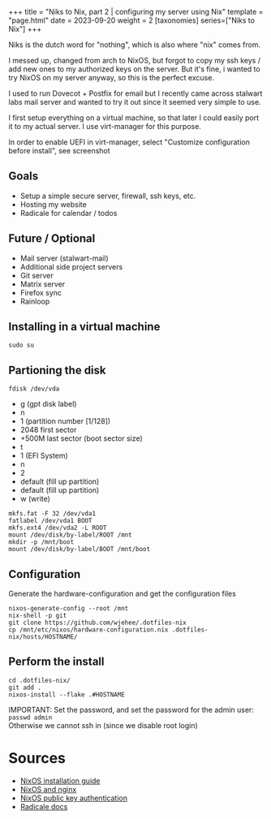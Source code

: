 +++
title = "Niks to Nix, part 2 | configuring my server using Nix"
template = "page.html"
date = 2023-09-20
weight = 2
[taxonomies]
series=["Niks to Nix"]
+++

Niks is the dutch word for "nothing", which is also where "nix" comes from.

I messed up, changed from arch to NixOS, but forgot to copy my ssh keys / add new ones to my authorized keys on the server.
But it's fine, i wanted to try NixOS on my server anyway, so this is the perfect excuse.

I used to run Dovecot + Postfix for email but I recently came across stalwart labs mail server and wanted to try it out since it seemed very simple to use.

I first setup everything on a virtual machine, so that later I could easily port it to my actual server.
I use virt-manager for this purpose.

In order to enable UEFI in virt-manager, select "Customize configuration before install", see screenshot


## Goals

- Setup a simple secure server, firewall, ssh keys, etc.
- Hosting my website
- Radicale for calendar / todos

## Future / Optional

- Mail server (stalwart-mail)
- Additional side project servers
- Git server
- Matrix server
- Firefox sync
- Rainloop

## Installing in a virtual machine

```
sudo su
```

## Partioning the disk
```
fdisk /dev/vda
```

- g (gpt disk label)
- n
- 1 (partition number [1/128])
- 2048 first sector
- +500M last sector (boot sector size)
- t
- 1 (EFI System)
- n
- 2
- default (fill up partition)
- default (fill up partition)
- w (write)

```
mkfs.fat -F 32 /dev/vda1
fatlabel /dev/vda1 BOOT
mkfs.ext4 /dev/vda2 -L ROOT
mount /dev/disk/by-label/ROOT /mnt
mkdir -p /mnt/boot
mount /dev/disk/by-label/BOOT /mnt/boot
```

## Configuration
Generate the hardware-configuration and get the configuration files
```
nixos-generate-config --root /mnt
nix-shell -p git
git clone https://github.com/wjehee/.dotfiles-nix
cp /mnt/etc/nixos/hardware-configuration.nix .dotfiles-nix/hosts/HOSTNAME/
```

## Perform the install
```
cd .dotfiles-nix/
git add .
nixos-install --flake .#HOSTNAME
```

IMPORTANT: Set the password, and set the password for the admin user: `passwd admin`  
Otherwise we cannot ssh in (since we disable root login)

# Sources

- [NixOS installation guide](https://nixos.wiki/wiki/NixOS_Installation_Guide)
- [NixOS and nginx](https://nixos.wiki/wiki/Nginx)
- [NixOS public key authentication](https://nixos.wiki/wiki/SSH_public_key_authentication)
- [Radicale docs](https://radicale.org/v3.html)

